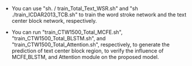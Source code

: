 * You can use "sh. / train_Total_Text_WSR.sh" and "sh ./train_ICDAR2013_TCB.sh" to train the word stroke network and the text center block network, respectively.


* You can run "train_CTW1500_Total_MCFE.sh", "train_CTW1500_Total_BLSTM.sh", and "train_CTW1500_Total_Attention.sh", respectively, to generate the prediction of text center block region, to verify the influence of MCFE,BLSTM, and Attention module on the proposed model.
